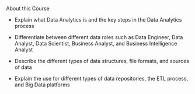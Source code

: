 About this Course

- Explain what Data Analytics is and the key steps in the Data Analytics process

- Differentiate between different data roles such as Data Engineer, Data Analyst, Data Scientist, Business Analyst, and Business Intelligence Analyst

- Describe the different types of data structures, file formats, and sources of data

- Explain the use for different types of data repositories, the ETL process, and Big Data platforms
